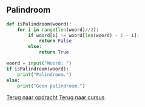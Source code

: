 ## Palindroom

```python
def isPalindroom(woord):
    for i in range(len(woord)//2):
        if woord[i] != woord[len(woord) - 1 - i]:
            return False
        else:
            return True

woord = input("Woord: ")
if isPalindroom(woord):
    print("Palindroom.")
else:
    print("Geen palindroom.")
```

[Terug naar opdracht](/taken/palindroom.html)
[Terug naar cursus](/27_string.html)